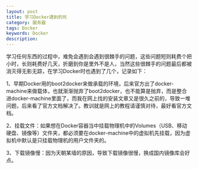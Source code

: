 ```yaml
---
layout: post
title: 学习Docker遇到的坑
category: 服务器
tags: Docker
keywords: Docker
description: 
---
```


学习任何东西的过程中，难免会遇到会遇到很棘手的问题，这些问题短则耗费个把小时，长则耗费好几天，折磨到你是里外不是人，当然这些很棘手的问题最后都被消灭得无影无踪，在学习Docker时也遇到了几个，记录如下：

1、早期Docker用的boot2docker来做承载的环境，后来官方出了docker-machine来做载体，也就渐渐抛弃了boot2docker，也不能算是抛弃，而是整合进docker-machine里面了，而我在网上找的安装文章又是很久之前的，导致一堆问题，后来看了官方文档解决了。教训就是网上的教程请谨慎对待，最好看官方文档。

2、挂载文件：如果想在Docker容器当中挂载物理机中的Volumes（USB、移动硬盘、镜像等）文件夹，都必须要在docker-machine中的虚拟机先挂载，因为虚拟机中默认是只挂载物理机的用户文件夹的。

3、下载镜像慢：因为天朝某墙的原因，导致下载镜像很慢，换成国内镜像库会好点。

